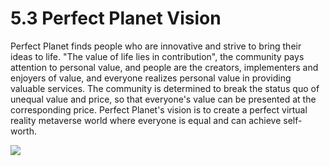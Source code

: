 # 5.3 Perfect Planet Vision

Perfect Planet finds people who are innovative and strive to bring their ideas to life. "The value of life lies in contribution", the community pays attention to personal value, and people are the creators, implementers and enjoyers of value, and everyone realizes personal value in providing valuable services. The community is determined to break the status quo of unequal value and price, so that everyone's value can be presented at the corresponding price. Perfect Planet's vision is to create a perfect virtual reality metaverse world where everyone is equal and can achieve self-worth.

![](<../../.gitbook/assets/image (6).png>)
